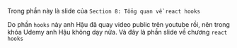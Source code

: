 Trong phần này là slide của `Section 8: Tổng quan về react hooks`

Do phần `hooks` này anh Hậu đã quay video public trên youtube rồi, nên trong khóa Udemy anh Hậu không dạy nữa. Và đây là phần slide về chương `react hooks`
